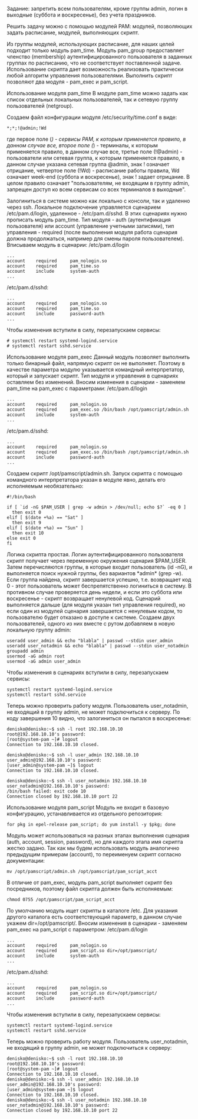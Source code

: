Задание: запретить всем пользователям, кроме группы admin, логин в выходные (суббота и воскресенье), без учета праздников.  
  
Решить задачу можно с помощью модулей РАМ:
модулей, позволяющих задать расписание,
модулей, выполняющих скрипт.

Из группы модулей, использующих расписание, для наших целей подходит только модуль pam\_time. Модуль pam\_group предоставляет членство (membership) аутентифицированного пользователя в заданных группах по расписанию, что не соответствует поставленной задаче.
Использование скрипта дает возможность реализовать практически любой алгоритм управления пользователями. Выполнить скрипт позволяют два модуля - pam\_exec и pam\_script.



Использование модуля pam\_time
В модуле pam\_time можно задать как список отдельных локальных пользователей, так и сетевую группу пользователей (netgroup).

Создаем файл конфигурации модуля /etc/security/time.conf в виде:
```
*;*;!@admin;!Wd
```
где
первое поле (*) - сервисы РАМ, к которым применяется правило, в данном случае все,
второе поле (*) - терминалы, к которым применяется правило, в данном случае все,
третье поле (!@admin) - пользователи или сетевая группа, к которым применяется правило, в данном случае указана сетевая группа @admin, знак ! означает отрицание,
четвертое поле (!Wd) - расписание работы правила, Wd означает week-end (суббота и воскресенье), знак ! задает отрицание.
В целом правило означает "пользователям, не входящим в группу admin, запрещен доступ ко всем сервисам со всех терминалов в выходные".

Залогиниться в системе можно как локально с консоли, так и удаленно через ssh. Локальное подключение управляется сценарием /etc/pam.d/login, удаленное - /etc/pam.d/sshd. В этих сценариях нужно прописать модуль pam\_time. Тип модуля - auth (аутентификация пользователя) или account (управление учетными записями), тип управления - required (после выполнения модуля работа сценария должна продолжаться, например для смены пароля пользователем).
Вписываем модуль в сценарии:
/etc/pam.d/login
```
...
account    required     pam_nologin.so
account    required     pam_time.so
account    include      system-auth
...
```
/etc/pam.d/sshd:
```
...
account    required     pam_nologin.so
account    required     pam_time.so
account    include      password-auth
...
```
Чтобы изменения вступили в силу, перезапускаем сервисы:
```
# systemctl restart systemd-logind.service
# systemctl restart sshd.service
```



Использование модуля pam\_exec
Данный модуль позволяет выполнить только бинарный файл, напрямую скрипт он не выполняет. Поэтому в качестве параметра модулю указывается командный интерпретатор, который и запускает скрипт. Тип модуля и управления в сценариях оставляем без изменений.
Вносим изменения в сценарии - заменяем pam\_time на pam\_exec с параметрами:
/etc/pam.d/login
```
...
account    required     pam_nologin.so
account    required     pam_exec.so /bin/bash /opt/pamscript/admin.sh
account    include      system-auth
...
```
/etc/pam.d/sshd:
```
...
account    required     pam_nologin.so
account    required     pam_exec.so /bin/bash /opt/pamscript/admin.sh
account    include      password-auth
...
```
Создаем скрипт /opt/pamscript/admin.sh. Запуск скрипта с помощью командного интерпретатора указан в модуле явно, делать его исполняемым необязательно:

```
#!/bin/bash

if [ `id -nG $PAM_USER | grep -w admin > /dev/null; echo $?` -eq 0 ]
  then exit 0
elif [ $(date +%a) == "Sat" ]
  then exit 9
elif [ $(date +%a) == "Sun" ]
  then exit 10
else exit 0
fi
```
Логика скрипта простая. Логин аутентифицированного пользователя скрипт получает через переменную окружения сценария $PAM_USER. Затем перечисляются группы, в которые входит пользователь (id -nG), и выполняется поиск нужной группы, без вариантов \*admin\* (grep -w). Если группа найдена, скрипт завершается успешно, т.е. возвращает код 0 - этот пользователь может беспрепятственно логиниться в систему. В противном случае проверяется день недели, и если это суббота или воскресенье - скрипт возвращает ненулевой код. Сценарий выполняется дальше (для модуля указан тип управления required), но если один из модулей сценария завершается с ненулевым кодом, то пользователю будет отказано в доступе к системе.
Создаем двух пользователей, одного из них вместе с рутом добавляем в новую локальную группу admin:
```
useradd user_admin && echo "blabla" | passwd --stdin user_admin
useradd user_notadmin && echo "blabla" | passwd --stdin user_notadmin
groupadd admin
usermod -aG admin root
usermod -aG admin user_admin
```
Чтобы изменения в сценариях вступили в силу, перезапускаем сервисы:
```
systemctl restart systemd-logind.service
systemctl restart sshd.service
```
Теперь можно проверить работу модуля. Пользователь user_notadmin, не входящий в группу admin, не может подключиться к серверу. По коду завершения 10 видно, что залогиниться он пытался в воскресенье:
```
denisko@denisko:~$ ssh -l root 192.168.10.10
root@192.168.10.10's password: 
[root@system-pam ~]# logout
Connection to 192.168.10.10 closed.

denisko@denisko:~$ ssh -l user_admin 192.168.10.10
user_admin@192.168.10.10's password: 
[user_admin@system-pam ~]$ logout
Connection to 192.168.10.10 closed.

denisko@denisko:~$ ssh -l user_notadmin 192.168.10.10
user_notadmin@192.168.10.10's password: 
/bin/bash failed: exit code 10
Connection closed by 192.168.10.10 port 22
```



Использование модуля pam\_script
Модуль не входит в базовую конфигурацию, устанавливается из отдельного репозитория:
```
for pkg in epel-release pam_script; do yum install -y $pkg; done
```
Модуль может использоваться на разных этапах выполнения сценария (auth, account, session, password), но для каждого этапа имя скрипта жестко задано. Так как мы будем использовать модуль аналогично предыдущим примерам (account), то переименуем скрипт согласно документации:
```
mv /opt/pamscript/admin.sh /opt/pamscript/pam_script_acct
```
В отличие от pam\_exec, модуль pam\_script выполняет скрипт без посредников, поэтому файл скрипта должен быть исполняемым:
```
chmod 0755 /opt/pamscript/pam_script_acct
```
По умолчанию модуль ищет скрипты в каталоге /etc. Для указания другого каталога есть соответствующий параметр, в данном случае укажем dir=/opt/pamscript/.
Вносим изменения в сценарии - заменяем pam\_exec на pam\_script с параметром:
/etc/pam.d/login
```
...
account    required     pam_nologin.so
account    required     pam_script.so dir=/opt/pamscript/
account    include      system-auth
...
```
/etc/pam.d/sshd:
```
...
account    required     pam_nologin.so
account    required     pam_script.so dir=/opt/pamscript/
account    include      password-auth
...
```
Чтобы изменения вступили в силу, перезапускаем сервисы:
```
systemctl restart systemd-logind.service
systemctl restart sshd.service
```
Теперь можно проверить работу модуля. Пользователь user_notadmin, не входящий в группу admin, не может подключиться к серверу:
```
denisko@denisko:~$ ssh -l root 192.168.10.10
root@192.168.10.10's password: 
[root@system-pam ~]# logout
Connection to 192.168.10.10 closed.
denisko@denisko:~$ ssh -l user_admin 192.168.10.10
user_admin@192.168.10.10's password: 
[user_admin@system-pam ~]$ logout
Connection to 192.168.10.10 closed.
denisko@denisko:~$ ssh -l user_notadmin 192.168.10.10
user_notadmin@192.168.10.10's password: 
Connection closed by 192.168.10.10 port 22
```

